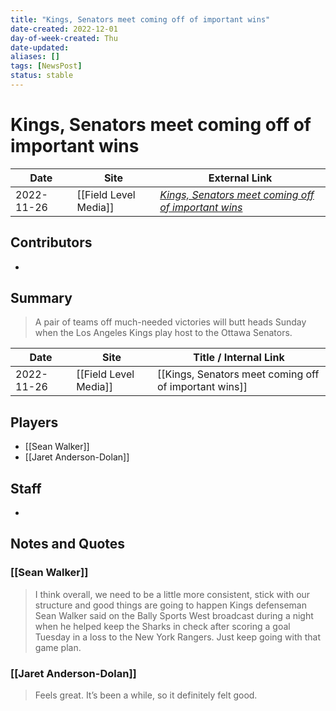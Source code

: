 ```yaml
---
title: "Kings, Senators meet coming off of important wins"
date-created: 2022-12-01
day-of-week-created: Thu
date-updated: 
aliases: []
tags: [NewsPost]
status: stable
---
```


# Kings, Senators meet coming off of important wins

| Date       | Site                  | External Link                                                                                                                             |
| ---------- | --------------------- | ----------------------------------------------------------------------------------------------------------------------------------------- |
| 2022-11-26 | [[Field Level Media]] | [*Kings, Senators meet coming off of important wins*](https://fieldlevelmedia.com/news/kings-senators-meet-coming-off-of-important-wins/) |

## Contributors
- 

## Summary
> A pair of teams off much-needed victories will butt heads Sunday when the Los Angeles Kings play host to the Ottawa Senators.

| Date       | Site                  | Title / Internal Link                                 |
| ---------- | --------------------- | ----------------------------------------------------- |
| 2022-11-26 | [[Field Level Media]] | [[Kings, Senators meet coming off of important wins]] |

## Players
- [[Sean Walker]]
- [[Jaret Anderson-Dolan]]

## Staff
- 

## Notes and Quotes
### [[Sean Walker]]
> I think overall, we need to be a little more consistent, stick with our structure and good things are going to happen Kings defenseman Sean Walker said on the Bally Sports West broadcast during a night when he helped keep the Sharks in check after scoring a goal Tuesday in a loss to the New York Rangers. Just keep going with that game plan.

### [[Jaret Anderson-Dolan]]
> Feels great. It’s been a while, so it definitely felt good.
